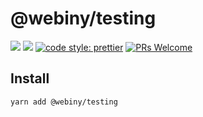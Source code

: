 # @webiny/testing
[![](https://img.shields.io/npm/dw/@webiny/testing.svg)](https://www.npmjs.com/package/@webiny/testing) 
[![](https://img.shields.io/npm/v/@webiny/testing.svg)](https://www.npmjs.com/package/@webiny/testing)
[![code style: prettier](https://img.shields.io/badge/code_style-prettier-ff69b4.svg?style=flat-square)](https://github.com/prettier/prettier)
[![PRs Welcome](https://img.shields.io/badge/PRs-welcome-brightgreen.svg?style=flat-square)](http://makeapullrequest.com)

## Install
```
yarn add @webiny/testing
```

